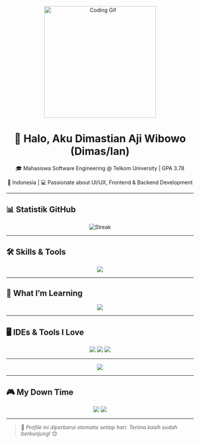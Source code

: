<!-- Header -->
<div align="center">
  <img src="https://media1.giphy.com/media/v1.Y2lkPTc5MGI3NjExOGx2c3hkbG1uc2t2eWdkNWZ5aDJrcG14c3QwbjdnZDFnbWd6Z3JybSZlcD12MV9pbnRlcm5hbF9naWZfYnlfaWQmY3Q9Zw/ZRouJhQpbhPzTJ2eBU/giphy.gif" width="300" alt="Coding Gif"/>
  <h1>👋 Halo, Aku Dimastian Aji Wibowo (Dimas/Ian)</h1>
  <p>🎓 Mahasiswa Software Engineering @ Telkom University | GPA 3.78</p>
  <p>📍 Indonesia | 💻 Passionate about UI/UX, Frontend & Backend Development</p>
</div>

---

## 📊 Statistik GitHub

<div align="center">
  <img src="https://github-readme-stats.vercel.app/api?username=dimastianaji&show_icons=true&theme=dark&count_private=true />
  <br/>
  <img src="https://github-readme-streak-stats.herokuapp.com/?user=dimastianaji&theme=dark&fire=FF4500" alt="Streak" />
</div>

---

## 🛠️ Skills & Tools

<div align="center">
  <img src="https://skillicons.dev/icons?i=csharp,cpp,java,html,css,python,figma,vscode" />
</div>

---

## 📌 What I’m Learning

<div align="center">
  <img src="https://skillicons.dev/icons?i=js,react,swift,dart" />
</div>

---

## 🖥️ IDEs & Tools I Love

<div align="center">
  <img src="https://img.shields.io/badge/Visual_Studio_Code-0078D4?style=for-the-badge&logo=visual%20studio%20code&logoColor=white" />
  <img src="https://img.shields.io/badge/Figma-F24E1E?style=for-the-badge&logo=figma&logoColor=white" />
  <img src="https://img.shields.io/badge/Git-F05032?style=for-the-badge&logo=git&logoColor=white" />
</div>

---


<div align="center">
  <img src="https://github-readme-activity-graph.vercel.app/graph?username=dimastianaji&bg_color=0d1117&color=5bc0be&line=5bc0be&point=ffffff&area=true&hide_border=false" />
</div>

---

## 🎮 My Down Time

<div align="center">
  <img src="https://img.shields.io/badge/Spotify-1ED760?style=for-the-badge&logo=Spotify&logoColor=white" />
  <img src="https://img.shields.io/badge/Steam-000000?style=for-the-badge&logo=Steam&logoColor=white" />
</div>

---

> 🔄 *Profile ini diperbarui otomatis setiap hari. Terima kasih sudah berkunjung!* 😊



